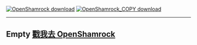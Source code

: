 [![OpenShamrock download](https://img.shields.io/github/downloads/whitechi73/OpenShamrock/total?label=OpenShamrock%20%E6%80%BB%E4%B8%8B%E8%BD%BD&logo=github)](https://github.com/whitechi73/OpenShamrock/) [![OpenShamrock_COPY download](https://img.shields.io/github/downloads/luanyaolingwu/Shamrock_COPY/total?label=%E6%AD%A4%E5%A4%84%E4%B8%8B%E8%BD%BD%E9%87%8F&logo=github)](https://github.com/luanyaolingwu/Shamrock_COPY/release) 

----
Empty [戳我去 OpenShamrock](https://github.com/whitechi73/OpenShamrock/)
----
